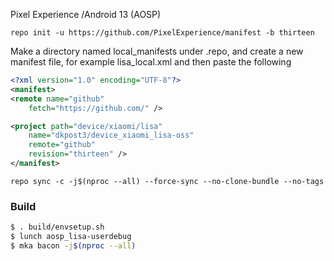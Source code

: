 Pixel Experience /Android 13 (AOSP)

```
repo init -u https://github.com/PixelExperience/manifest -b thirteen
```
Make a directory named local_manifests under .repo, and create a new manifest file, for example lisa_local.xml
and then paste the following

```xml
<?xml version="1.0" encoding="UTF-8"?>
<manifest>
<remote name="github"
	fetch="https://github.com/" />

<project path="device/xiaomi/lisa"
	name="dkpost3/device_xiaomi_lisa-oss"
	remote="github"
	revision="thirteen" />
</manifest>
```

```
repo sync -c -j$(nproc --all) --force-sync --no-clone-bundle --no-tags
```

### Build ###
```bash
$ . build/envsetup.sh
$ lunch aosp_lisa-userdebug
$ mka bacon -j$(nproc --all)
```
